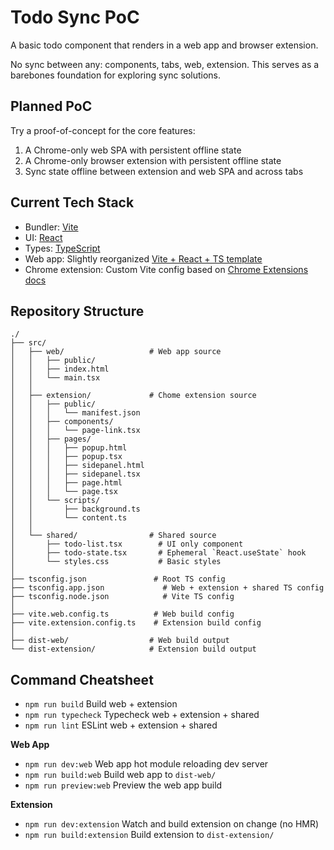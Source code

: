 # Todo Sync PoC

A basic todo component that renders in a web app and browser extension.

No sync between any: components, tabs, web, extension.
This serves as a barebones foundation for exploring sync solutions.

## Planned PoC

Try a proof-of-concept for the core features:

1. A Chrome-only web SPA with persistent offline state
2. A Chrome-only browser extension with persistent offline state
3. Sync state offline between extension and web SPA and across tabs

## Current Tech Stack

- Bundler: [Vite](https://vite.dev/guide/)
- UI: [React](https://react.dev/)
- Types: [TypeScript](https://www.typescriptlang.org/docs/)
- Web app: Slightly reorganized [Vite + React + TS template](https://github.com/vitejs/vite/tree/main/packages/create-vite/template-react-ts)
- Chrome extension: Custom Vite config based on [Chrome Extensions docs](https://developer.chrome.com/docs/extensions)

## Repository Structure

```
./
├── src/
│   ├── web/                   # Web app source
│   │   ├── public/
│   │   ├── index.html
│   │   └── main.tsx
│   │
│   ├── extension/             # Chome extension source
│   │   ├── public/
│   │   │   └── manifest.json
│   │   ├── components/
│   │   │   └── page-link.tsx
│   │   ├── pages/
│   │   │   ├── popup.html
│   │   │   ├── popup.tsx
│   │   │   ├── sidepanel.html
│   │   │   ├── sidepanel.tsx
│   │   │   ├── page.html
│   │   │   └── page.tsx
│   │   └── scripts/
│   │       ├── background.ts
│   │       └── content.ts
│   │
│   └── shared/                # Shared source
│       ├── todo-list.tsx        # UI only component
│       ├── todo-state.tsx       # Ephemeral `React.useState` hook
│       └── styles.css           # Basic styles
│
├── tsconfig.json               # Root TS config
├── tsconfig.app.json             # Web + extension + shared TS config
├── tsconfig.node.json            # Vite TS config
│
├── vite.web.config.ts          # Web build config
├── vite.extension.config.ts    # Extension build config
│
├── dist-web/                  # Web build output
└── dist-extension/            # Extension build output
```

## Command Cheatsheet

- `npm run build` Build web + extension
- `npm run typecheck` Typecheck web + extension + shared
- `npm run lint` ESLint web + extension + shared

**Web App**

- `npm run dev:web` Web app hot module reloading dev server
- `npm run build:web` Build web app to `dist-web/`
- `npm run preview:web` Preview the web app build

**Extension**

- `npm run dev:extension` Watch and build extension on change (no HMR)
- `npm run build:extension` Build extension to `dist-extension/`
